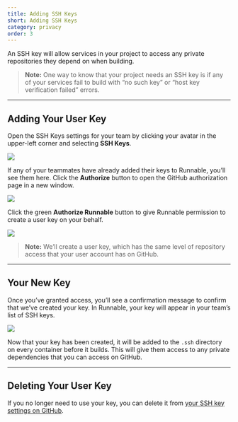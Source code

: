 ```yaml
---
title: Adding SSH Keys
short: Adding SSH Keys
category: privacy
order: 3
---
```


An SSH key will allow services in your project to access any private repositories they depend on when building.

> **Note:** One way to know that your project needs an SSH key is if any of your services fail to build with “no such key” or “host key verification failed” errors.

---

## Adding Your User Key

Open the SSH Keys settings for your team by clicking your avatar in the upper-left corner and selecting **SSH Keys**.

![](images/ss-ssh-navigation.png)

If any of your teammates have already added their keys to Runnable, you’ll see them here. Click the **Authorize** button to open the GitHub authorization page in a new window.

![](images/ss-ssh-authorize.png)

Click the green **Authorize Runnable** button to give Runnable permission to create a user key on your behalf.

![](images/ss-ssh-github.png)

> **Note:** We’ll create a user key, which has the same level of repository access that your user account has on GitHub.

---

## Your New Key

Once you’ve granted access, you’ll see a confirmation message to confirm that we’ve created your key. In Runnable, your key will appear in your team’s list of SSH keys.

![](images/ss-ssh-new-key.png)

Now that your key has been created, it will be added to the `.ssh` directory on every container before it builds. This will give them access to any private dependencies that you can access on GitHub.

---

## Deleting Your User Key

If you no longer need to use your key, you can delete it from [your SSH key settings on GitHub](//github.com/settings/keys).
